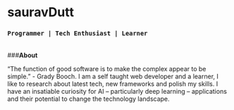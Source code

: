 # sauravDutt 

### `Programmer | Tech Enthusiast | Learner`
<br />
###<b>About</b><br />

“The function of good software is to make the complex appear to be simple.” - Grady Booch. I am a self taught web developer and a learner, I like to research about latest tech, new frameworks and polish my skills. I have an insatiable curiosity for AI – particularly deep learning – applications and their potential to change the technology landscape.




